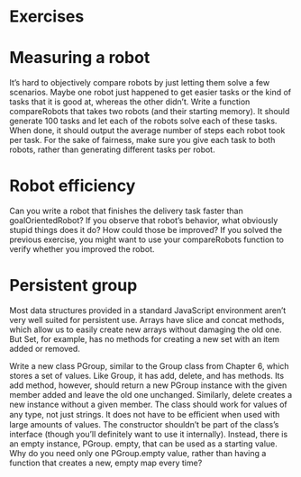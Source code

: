 # Exercises

# Measuring a robot

It’s hard to objectively compare robots by just letting them solve a few scenarios. Maybe one robot just happened to get easier tasks or the kind of tasks that it is good at, whereas the other didn’t. Write a function compareRobots that takes two robots (and their starting memory). It should generate 100 tasks and let each of the robots solve each of these tasks. When done, it should output the average number of steps each robot took per task. For the sake of fairness, make sure you give each task to both robots, rather than generating different tasks per robot.

# Robot efficiency

Can you write a robot that finishes the delivery task faster than goalOrientedRobot? If you observe that robot’s behavior, what obviously stupid things does it do? How could those be improved? If you solved the previous exercise, you might want to use your compareRobots function to verify whether you improved the robot.

# Persistent group

Most data structures provided in a standard JavaScript environment aren’t very well suited for persistent use. Arrays have slice and concat methods, which allow us to easily create new arrays without damaging the old one. But Set, for example, has no methods for creating a new set with an item added or removed.

Write a new class PGroup, similar to the Group class from Chapter 6, which stores a set of values. Like Group, it has add, delete, and has methods. Its add method, however, should return a new PGroup instance with the given member added and leave the old one unchanged. Similarly, delete creates a new instance without a given member. The class should work for values of any type, not just strings. It does not have to be eﬀicient when used with large amounts of values.
The constructor shouldn’t be part of the class’s interface (though you’ll definitely want to use it internally). Instead, there is an empty instance, PGroup. empty, that can be used as a starting value. Why do you need only one PGroup.empty value, rather than having a function that creates a new, empty map every time?

